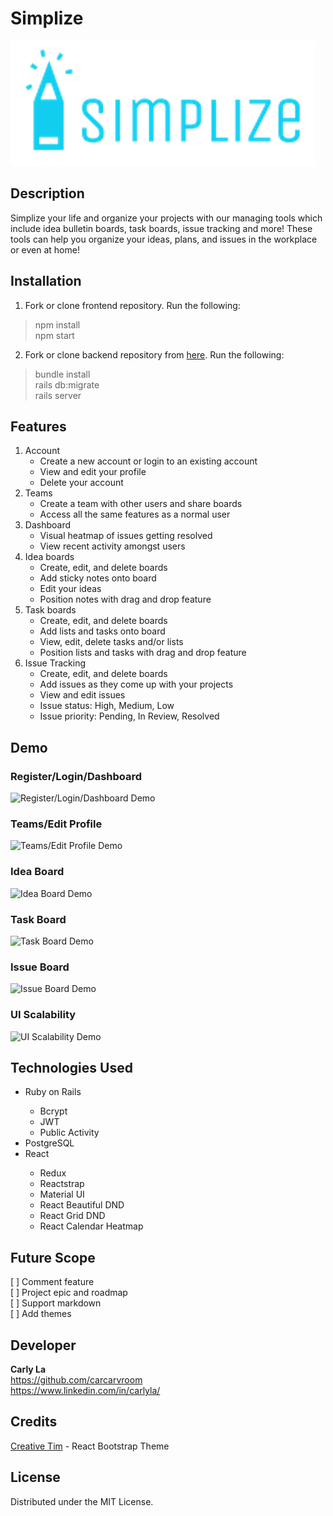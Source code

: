 # Simplize
  ![Simplize logo](./src/assets/img/brand/blue-simplize-logo.png)

## Description
  Simplize your life and organize your projects with our managing tools which include idea bulletin boards, task boards, issue tracking and more! These tools can help you organize your ideas, plans, and issues in the workplace or even at home!

## Installation

  1. Fork or clone frontend repository. Run the following:
  > npm install  
  > npm start
  2. Fork or clone backend repository from [here](https://github.com/carcarvroom/simplize-api). Run the following:
  > bundle install  
  > rails db:migrate  
  > rails server
  
## Features
<ol>
  <li> Account
  <ul>
  <li>
  Create a new account or login to an existing account
  </li>
  <li>
  View and edit your profile
  </li>
  <li>
  Delete your account
  </li>
  </ul>
  </li>
  <li> Teams
   <ul>
  <li>
  Create a team with other users and share boards
  </li>
  <li>
  Access all the same features as a normal user
  </li>
  </ul>
  </li>
  <li> Dashboard
   <ul>
  <li>
  Visual heatmap of issues getting resolved
  </li>
  <li>
  View recent activity amongst users
  </li>
  </ul>
  </li>
  <li> Idea boards
  <ul>
  <li>
  Create, edit, and delete boards
  </li>
  <li>
  Add sticky notes onto board
  </li>
  <li>
  Edit your ideas
  </li>
  <li>
  Position notes with drag and drop feature
  </li>
  </ul>
  </li>
  <li> Task boards
    <ul>
  <li>
  Create, edit, and delete boards
  </li>
  <li>
  Add lists and tasks onto board
  </li>
  <li>
  View, edit, delete tasks and/or lists
  </li>
  <li>
  Position lists and tasks with drag and drop feature
  </li>
  </ul>
  </li>
  <li> Issue Tracking
    <ul>
  <li>
  Create, edit, and delete boards
  </li>
  <li>
  Add issues as they come up with your projects
  </li>
  <li>
  View and edit issues
  </li>
  <li>
  Issue status: High, Medium, Low
  </li>
  <li>
  Issue priority: Pending, In Review, Resolved
  </li>
  </ul>
  </li>
</ol>

## Demo

### Register/Login/Dashboard
![Register/Login/Dashboard Demo](https://thumbs.gfycat.com/GiantMelodicHedgehog-size_restricted.gif)

### Teams/Edit Profile
![Teams/Edit Profile Demo](https://thumbs.gfycat.com/AthleticScientificChanticleer-size_restricted.gif)

### Idea Board
![Idea Board Demo](https://thumbs.gfycat.com/RightIncomparableKawala-size_restricted.gif)

### Task Board
![Task Board Demo](https://thumbs.gfycat.com/DifficultHeftyChupacabra-size_restricted.gif)

### Issue Board
![Issue Board Demo](https://thumbs.gfycat.com/GoodnaturedGrippingDanishswedishfarmdog-size_restricted.gif)

### UI Scalability
![UI Scalability Demo](https://thumbs.gfycat.com/ElatedSimplisticArachnid-size_restricted.gif)

## Technologies Used

<ul>
<li>Ruby on Rails</li>
  <ul>
  <li>Bcrypt</li>
  <li>JWT</li>
  <li>Public Activity</li>
  </ul>
<li>PostgreSQL</li>
<li>React</li>
  <ul>
    <li>Redux</li>
    <li>Reactstrap</li>
    <li>Material UI</li>
    <li>React Beautiful DND</li>
    <li>React Grid DND</li>
    <li>React Calendar Heatmap</li>
  </ul>
</ul>

## Future Scope
[ ] Comment feature  
[ ] Project epic and roadmap  
[ ] Support markdown  
[ ] Add themes

## Developer
  **Carly La**<br>
  https://github.com/carcarvroom  
  https://www.linkedin.com/in/carlyla/

## Credits

[Creative Tim](https://demos.creative-tim.com/argon-dashboard-react/#/documentation/overview) - React Bootstrap Theme

## License
Distributed under the MIT License.

